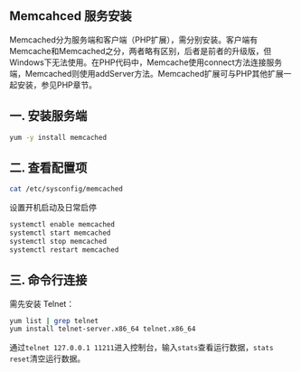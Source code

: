 ## Memcahced 服务安装

Memcached分为服务端和客户端（PHP扩展），需分别安装。客户端有Memcache和Memcached之分，两者略有区别，后者是前者的升级版，但Windows下无法使用。在PHP代码中，Memcache使用connect方法连接服务端，Memcached则使用addServer方法。Memcached扩展可与PHP其他扩展一起安装，参见PHP章节。

## 一. 安装服务端

```bash
yum -y install memcached
```

## 二. 查看配置项

```bash
cat /etc/sysconfig/memcached
```

设置开机启动及日常启停

```bash
systemctl enable memcached
systemctl start memcached
systemctl stop memcached
systemctl restart memcached
```

## 三. 命令行连接

需先安装 Telnet：

```bash
yum list | grep telnet
yum install telnet-server.x86_64 telnet.x86_64
```

通过`telnet 127.0.0.1 11211`进入控制台，输入`stats`查看运行数据，`stats reset`清空运行数据。
